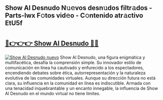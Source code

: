## Show Al Desnudo N𝚞𝚎vos desn𝚞dos filtr𝚊dos - Parts-Iwx F𝚘tos vid𝚎o - C𝚘ntenido atr𝚊ctivo EtU5f

# <h2><a href="http://mb8hmj2.tromn.icu/?c=Show+Al+Desnudo">🔗👉👉👉 Show Al Desnudo 🔗🔗</a></h2>

[![Show Al Desnudo nuevo](https://i.imgur.com/pEAQMta.gif)](http://mb8hmj2.tromn.icu/?c=Show+Al+Desnudo)
Show Al Desnudo, una figura enigmática y multifacética, desafía la comprensión simple. Su innovador estilo de comunicación en línea ha cautivado y enfurecido a los espectadores, encendiendo debates sobre ética, autorrepresentación y la naturaleza evolutiva de las comunidades virtuales. Aunque su dirección futura no está clara, su influencia en la comunidad en línea es indiscutible. Armada con una tenacidad inquebrantable y un encanto innegable, la influencia de Show Al Desnudo en el mundo virtual no tiene límites.
